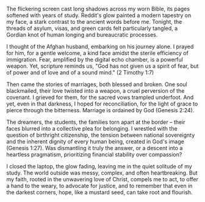 The flickering screen cast long shadows across my worn Bible, its pages softened with years of study. Reddit's glow painted a modern tapestry on my face, a stark contrast to the ancient words before me. Tonight, the threads of asylum, visas, and green cards felt particularly tangled, a Gordian knot of human longing and bureaucratic processes.

I thought of the Afghan husband, embarking on his journey alone. I prayed for him, for a gentle welcome, a kind face amidst the sterile efficiency of immigration. Fear, amplified by the digital echo chamber, is a powerful weapon. Yet, scripture reminds us, "God has not given us a spirit of fear, but of power and of love and of a sound mind." (2 Timothy 1:7)

Then came the stories of marriages, both blessed and broken. One soul blackmailed, their love twisted into a weapon, a cruel perversion of the covenant. I grieved for them, for the sacred vows trampled underfoot. And yet, even in that darkness, I hoped for reconciliation, for the light of grace to pierce through the bitterness. Marriage is ordained by God (Genesis 2:24).

The dreamers, the students, the families torn apart at the border – their faces blurred into a collective plea for belonging. I wrestled with the question of birthright citizenship, the tension between national sovereignty and the inherent dignity of every human being, created in God's image (Genesis 1:27). Was dismantling it truly the answer, or a descent into a heartless pragmatism, prioritizing financial stability over compassion?

I closed the laptop, the glow fading, leaving me in the quiet solitude of my study. The world outside was messy, complex, and often heartbreaking. But my faith, rooted in the unwavering love of Christ, compels me to act, to offer a hand to the weary, to advocate for justice, and to remember that even in the darkest corners, hope, like a mustard seed, can take root and flourish.